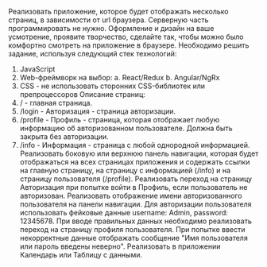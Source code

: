 Реализовать приложение, которое будет отображать несколько страниц, в зависимости от url браузера. Серверную часть программировать не нужно. Оформление и дизайн на ваше усмотрение, проявите творчество, сделайте так, чтобы можно было комфортно смотреть на приложение в браузере.
Необходимо решить задание, используя следующий стек технологий:
1. JavaScript
2. Web-фреймворк на выбор: a. React/Redux
b. Angular/NgRx
3. CSS - не использовать сторонних CSS-библиотек или препроцессоров
Описание страниц:
1. / - главная страница.
2. /login - Авторизация - страница авторизации.
3. /profile - Профиль - страница, которая отображает любую информацию об
авторизованном пользователе. Должна быть закрыта без авторизации.
4. /info - Информация - страница с любой однородной информацией.
Реализовать боковую или верхнюю панель навигации, которая будет отображаться на всех страницах приложения и содержать ссылки на главную страницу, на страницу с информацией (/info) и на страницу пользователя (/profile).
Реализовать переход на страницу Авторизация при попытке войти в Профиль, если пользователь не авторизован.
Реализовать отображение имени авторизованного пользователя на панели навигации.
Для авторизации пользователя использовать фейковые данные username: Admin, password: 12345678.
При вводе правильных данных необходимо реализовать переход на страницу профиля пользователя.
При попытке ввести некорректные данные отображать сообщение "Имя пользователя или пароль введены неверно".
Реализовать в приложении  Календарь или Таблицу с данными.